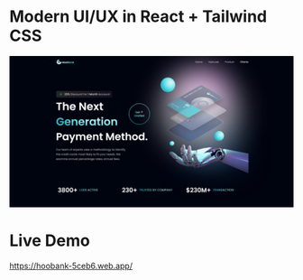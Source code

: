 # Modern UI/UX in React + Tailwind CSS
![Genesis](screenshot.png)

# Live Demo
<https://hoobank-5ceb6.web.app/>